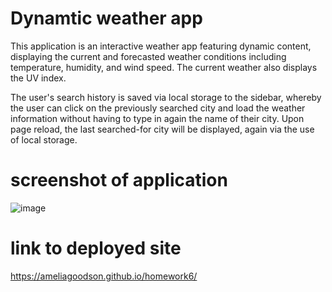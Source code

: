 # Dynamtic weather app
This application is an interactive weather app featuring dynamic content, displaying the current and forecasted weather conditions including temperature, humidity, and wind speed. The current weather also displays the UV index.

The user's search history is saved via local storage to the sidebar, whereby the user can click on the previously searched city and load the weather information without having to type in again the name of their city. Upon page reload, the last searched-for city will be displayed, again via the use of local storage. 

# screenshot of application
![image](https://user-images.githubusercontent.com/60428536/77751392-b6e47280-7079-11ea-8f95-5cb9c1f053a2.png)

# link to deployed site
https://ameliagoodson.github.io/homework6/

